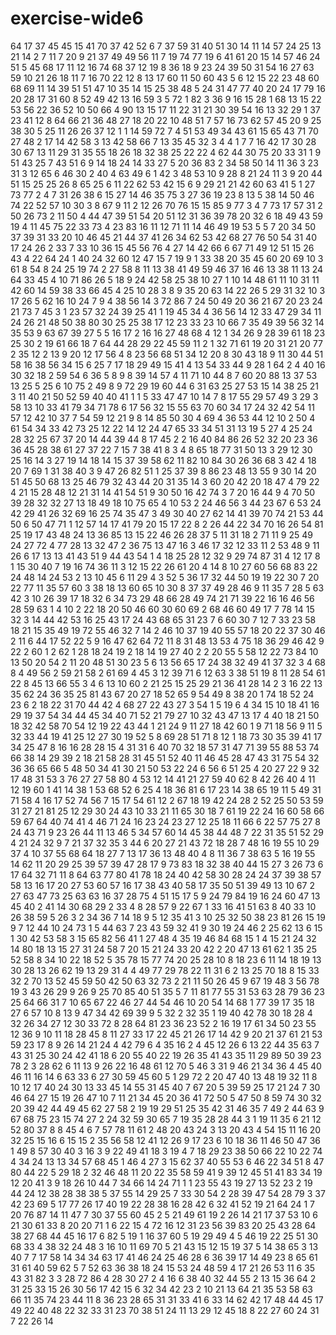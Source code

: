 # exercise-wide6
64
17
37
45
45
15
41
70
37
42
52
6
7
37
59
31
40
51
30
14
11
14
57
24
25
13
21
14
2
7
11
7
20
9
21
37
49
49
56
11
7
19
74
77
19
6
41
61
20
15
14
57
46
24
51
5
45
68
17
11
12
16
74
68
37
12
19
8
36
18
9
23
24
39
50
31
54
16
27
63
59
10
21
26
18
11
7
16
70
22
12
8
13
17
60
11
50
60
43
5
6
12
15
22
23
48
60
68
69
11
14
39
51
51
47
10
35
14
15
25
38
48
5
24
31
47
77
40
20
24
17
79
16
20
28
17
31
60
8
52
49
42
13
16
59
3
5
72
1
82
3
36
9
16
15
28
1
68
13
15
22
53
56
22
36
52
10
50
66
4
90
13
15
17
11
22
31
21
30
39
54
16
13
32
29
1
37
23
41
12
8
64
66
21
36
48
27
18
20
22
10
48
51
7
57
16
73
62
57
45
20
9
25
38
30
5
25
11
26
26
37
12
1
1
14
59
72
7
4
51
53
49
34
43
61
15
65
43
71
70
27
48
2
17
14
42
58
3
13
42
58
66
7
13
35
45
32
3
4
4
1
7
7
16
42
17
30
28
30
67
13
11
29
31
35
55
18
26
18
32
38
25
22
22
4
62
44
30
75
20
33
31
1
9
51
43
25
7
43
51
6
9
14
18
24
14
33
27
5
20
36
83
2
34
58
50
14
11
36
3
23
31
3
12
65
6
46
30
2
40
4
63
49
6
1
42
3
48
53
10
9
28
8
21
24
11
3
9
20
44
51
15
25
25
26
8
65
25
6
11
22
62
53
42
15
6
9
29
21
21
42
60
63
41
5
1
27
73
77
2
4
7
31
26
38
6
15
27
14
46
35
75
3
27
36
19
23
8
13
5
38
14
50
46
74
22
52
57
10
30
3
8
67
9
11
2
12
26
70
76
15
15
85
9
77
3
4
7
73
17
57
31
2
50
26
73
2
11
50
4
44
47
39
51
54
20
51
12
31
36
39
78
20
32
6
18
49
43
59
19
4
11
45
75
22
33
73
4
23
83
16
11
12
71
11
14
46
49
19
53
5
5
7
20
34
50
37
39
31
33
20
10
46
45
21
44
37
41
26
34
62
53
42
68
27
76
50
54
31
40
17
24
26
2
33
7
33
10
36
15
45
56
76
4
27
14
42
66
6
67
71
49
12
51
15
26
43
4
22
64
24
1
40
24
32
60
12
47
15
7
19
9
1
33
38
20
35
45
60
20
69
10
3
61
8
54
8
24
25
19
74
2
27
58
8
11
13
38
41
49
59
46
37
16
46
13
38
11
13
24
64
33
45
4
10
71
86
26
5
18
9
24
42
58
25
38
10
27
1
10
14
48
61
11
10
31
11
42
60
14
59
38
33
66
45
4
25
10
28
3
8
9
35
20
63
14
22
26
5
29
31
32
10
3
17
26
5
62
16
10
24
7
9
4
38
56
14
3
72
86
7
24
50
49
20
36
21
67
20
23
24
21
73
7
45
3
1
23
57
32
24
39
25
41
1
19
45
34
4
36
56
14
12
33
47
29
34
11
24
26
21
48
50
38
80
30
25
25
38
17
12
23
33
23
10
66
7
35
49
39
56
32
14
35
53
9
63
67
39
27
5
5
16
17
2
16
16
27
48
68
4
12
1
34
26
9
28
39
61
18
23
25
30
2
19
61
66
18
7
64
44
28
29
22
45
59
11
2
1
32
71
61
19
20
31
21
20
77
2
35
12
2
13
9
20
12
17
56
4
8
23
56
68
51
34
12
20
8
30
43
18
9
11
30
44
51
58
16
38
56
34
15
6
25
7
17
18
29
49
15
41
4
13
54
33
44
9
28
1
64
2
4
40
16
30
32
18
2
59
54
6
36
5
8
9
8
39
14
57
4
11
71
10
44
8
7
60
20
88
13
37
53
13
25
5
25
6
10
75
2
49
8
9
72
29
19
60
44
6
31
63
25
27
53
15
14
38
25
21
3
11
40
21
50
52
59
40
40
41
1
1
5
33
47
47
10
14
7
8
17
55
29
57
49
3
29
3
58
13
10
33
41
79
34
71
78
6
17
56
32
15
55
63
70
60
34
17
24
32
42
54
11
57
12
42
10
37
7
54
59
12
21
9
8
14
85
50
30
4
69
4
36
53
44
12
10
2
50
4
61
54
34
33
42
73
25
12
22
14
12
24
47
65
33
34
51
31
13
19
5
27
4
25
24
28
32
25
67
37
20
14
44
39
44
8
17
45
2
2
16
40
84
86
26
52
32
20
23
36
36
45
28
38
61
27
37
22
7
15
7
38
41
8
3
4
8
65
18
77
31
50
13
3
29
12
30
25
16
14
3
27
19
14
18
14
15
37
39
58
62
11
82
10
84
30
26
36
68
3
42
4
18
20
7
69
1
31
38
40
3
9
47
26
82
51
1
25
37
39
8
86
23
48
13
55
9
30
14
20
51
45
50
68
13
25
46
79
32
43
44
20
31
35
14
3
60
20
42
20
18
47
4
79
22
4
21
15
28
48
12
21
31
14
41
54
51
9
30
50
16
42
74
3
7
20
16
44
9
4
70
50
39
28
32
32
27
13
18
49
18
10
75
65
4
10
53
2
24
46
56
3
44
23
67
6
53
24
42
29
41
26
32
69
16
25
74
35
47
3
49
30
40
27
62
14
41
39
70
74
21
53
44
50
6
50
47
71
1
12
57
14
17
41
79
20
15
17
22
8
2
26
44
22
34
70
16
26
54
81
25
19
17
43
48
24
13
36
85
13
15
22
46
26
28
37
5
11
31
18
2
71
11
9
25
49
24
27
72
4
77
28
13
32
47
2
36
75
13
47
16
3
46
17
32
12
33
11
2
53
48
9
11
26
6
17
13
13
41
43
51
9
44
43
54
1
4
18
25
28
12
32
9
29
74
87
31
4
12
17
8
1
15
30
40
7
19
16
74
36
11
3
12
15
22
26
61
20
4
14
8
10
27
60
56
68
83
22
24
48
14
24
53
2
13
10
45
6
11
29
4
3
52
5
36
17
32
44
50
19
19
22
30
7
20
22
77
11
35
57
60
3
38
18
13
60
65
10
30
8
37
37
49
28
46
9
11
35
7
28
5
63
42
3
10
26
39
17
18
32
6
34
73
29
48
66
28
49
74
21
71
39
22
16
16
46
56
28
59
63
1
4
10
2
22
18
20
50
46
60
30
60
69
2
68
46
60
49
17
7
78
14
15
32
3
14
44
42
53
16
25
43
17
24
43
68
65
31
23
7
6
60
30
7
12
7
33
23
58
18
21
15
35
49
19
72
55
46
32
7
14
2
46
10
37
19
40
55
57
18
20
22
37
30
46
2
11
6
44
17
52
22
5
9
16
47
62
64
72
11
8
31
48
13
53
4
75
18
36
29
46
42
9
22
2
60
1
2
62
1
28
18
24
19
2
18
14
19
27
40
2
2
20
55
5
58
12
22
73
84
10
13
50
20
54
2
11
20
48
51
30
23
5
6
13
56
65
17
24
38
32
49
41
37
32
3
4
68
8
4
49
56
2
59
21
58
2
61
69
4
45
3
12
39
71
6
12
63
3
38
51
19
8
11
28
54
61
22
8
45
13
66
55
3
4
6
13
10
60
2
21
25
15
25
29
21
36
41
28
14
2
3
16
22
13
35
62
24
36
35
25
81
43
67
20
27
18
52
65
9
54
49
8
38
20
1
74
18
52
24
23
6
2
18
22
31
70
44
42
4
68
27
22
43
27
3
54
1
5
19
6
4
34
15
10
18
41
16
29
19
37
54
34
44
45
34
40
71
52
21
79
27
10
32
43
47
13
17
4
40
18
21
50
18
32
42
58
70
54
12
19
22
43
44
1
21
24
9
11
27
18
42
60
1
9
71
18
56
9
11
5
32
33
44
19
41
25
12
27
30
19
52
5
8
69
28
51
71
8
12
1
18
73
30
35
39
41
17
34
25
47
8
16
16
28
28
15
4
31
31
6
40
70
32
18
57
31
47
71
39
55
88
53
74
66
38
14
29
39
2
18
21
58
28
31
45
51
52
40
11
46
45
28
47
43
31
75
54
32
36
36
65
66
5
48
50
34
41
30
21
50
53
22
24
6
56
6
51
25
4
20
27
22
9
32
17
48
31
53
3
76
27
27
58
80
4
53
12
14
41
21
27
59
40
62
8
42
26
40
4
11
12
19
60
1
41
14
38
1
53
68
52
6
25
4
18
36
81
6
17
23
14
38
65
19
11
5
49
31
71
58
4
16
17
52
74
56
7
15
17
54
61
12
2
67
18
19
42
24
28
2
52
25
50
53
59
31
27
21
81
25
12
29
30
24
43
10
33
21
11
65
30
18
7
61
19
22
24
16
60
58
66
59
67
64
40
74
41
4
46
71
24
16
23
24
23
27
12
25
18
11
66
6
22
57
75
27
8
24
43
71
9
23
26
44
11
13
46
5
34
57
60
14
45
38
44
48
7
22
31
35
51
52
29
4
21
24
32
9
7
21
37
32
35
3
44
6
20
27
21
43
72
18
28
7
48
16
19
55
10
29
37
4
10
37
55
68
64
18
27
7
13
17
36
13
48
40
4
8
11
36
7
38
63
5
16
19
55
14
62
11
20
29
25
39
57
39
47
28
17
9
73
83
18
32
38
40
44
15
27
3
26
73
6
17
64
32
71
11
8
64
63
77
80
41
78
18
24
40
42
58
30
28
24
24
37
39
38
57
58
13
16
17
20
27
53
60
57
16
17
38
43
40
58
17
35
50
51
39
49
13
10
67
2
27
63
47
73
25
63
63
16
37
28
75
4
51
15
17
5
9
24
79
84
19
16
24
60
47
13
45
40
2
41
14
30
68
29
2
33
4
8
28
57
9
22
67
1
33
16
41
51
63
8
40
33
10
26
38
59
5
26
3
2
34
36
7
14
18
9
5
12
35
41
3
10
25
32
50
38
23
81
26
15
19
9
7
12
44
10
24
73
1
5
44
63
7
23
43
59
32
41
9
30
19
24
46
2
25
62
13
6
15
1
30
42
53
58
3
15
65
82
56
41
1
27
48
4
35
19
46
84
68
15
1
4
15
21
24
32
14
80
18
13
15
27
31
24
58
7
20
15
21
24
33
20
42
2
20
47
13
61
62
1
35
25
52
58
8
34
10
22
18
52
5
35
78
15
77
74
20
25
28
10
8
18
23
6
11
14
18
19
13
30
28
13
26
62
19
13
29
31
4
4
49
77
29
78
22
11
31
6
2
13
25
70
18
8
15
33
32
2
70
13
52
45
59
50
42
50
63
32
73
2
21
11
50
26
45
9
67
19
48
3
56
78
19
3
43
26
29
9
26
9
25
70
85
40
51
35
5
7
11
81
77
55
31
53
63
28
79
36
23
25
64
66
31
7
10
65
67
22
46
27
44
54
46
10
20
54
14
68
1
77
39
17
35
18
27
6
57
10
8
13
9
47
34
42
69
39
9
5
32
2
32
35
1
19
40
42
78
30
18
28
4
32
26
34
27
12
30
33
72
8
28
64
81
23
36
23
52
2
16
19
17
61
34
50
23
55
12
36
9
10
11
18
28
45
8
11
27
33
17
22
45
21
26
17
14
42
9
20
21
37
61
21
53
59
23
17
8
9
26
14
21
24
4
42
79
6
4
35
16
2
4
45
12
26
6
13
22
44
35
63
7
43
31
25
30
24
42
41
18
6
20
55
40
22
19
26
35
41
43
35
11
29
89
50
39
23
78
2
3
28
62
6
11
13
9
26
22
16
48
61
12
70
5
46
3
31
9
46
21
34
36
4
45
40
46
11
16
14
6
63
33
6
27
30
59
45
60
5
1
29
72
2
20
47
40
13
48
19
32
11
8
10
12
17
40
24
30
13
33
45
14
55
31
45
40
7
67
20
5
39
59
25
17
21
24
7
30
46
64
27
15
19
26
47
10
7
11
21
34
45
20
36
41
72
50
5
47
50
8
59
74
30
32
20
39
42
44
49
45
62
27
58
2
19
19
29
51
25
35
42
31
46
35
7
49
2
44
63
9
67
68
75
23
15
74
27
2
24
32
59
30
65
7
19
35
28
28
44
3
1
19
11
35
6
21
12
52
80
37
8
8
45
4
6
7
57
78
11
61
2
48
20
43
24
3
13
20
43
4
54
15
11
16
20
32
25
15
16
6
15
15
2
35
56
58
12
41
12
26
9
17
23
6
10
18
36
11
46
50
47
36
1
49
8
57
30
40
3
16
3
9
22
49
41
18
3
19
4
7
18
29
23
38
50
66
22
10
22
74
4
34
24
13
13
34
57
68
45
1
46
4
27
3
15
62
37
40
55
53
6
46
22
34
51
8
47
80
44
22
5
29
18
2
32
46
48
11
20
22
35
58
59
41
9
39
12
45
51
41
83
34
19
12
20
41
3
9
18
26
10
44
7
34
66
14
24
71
1
1
23
55
43
19
27
13
52
23
2
19
44
24
12
38
28
38
38
5
37
55
14
29
25
7
33
30
54
2
28
39
47
54
28
79
3
37
42
23
69
5
17
77
26
17
40
19
22
28
38
16
28
42
6
32
41
52
19
21
64
24
1
7
20
76
87
14
11
47
7
30
37
55
60
45
2
5
21
49
61
19
2
26
14
21
17
37
53
10
6
21
30
61
33
8
20
20
71
1
6
22
15
4
72
16
12
31
23
56
39
83
20
25
43
28
64
38
27
68
44
45
16
17
6
82
5
19
1
16
37
60
5
19
29
49
4
5
46
19
22
25
51
30
68
33
4
38
32
24
48
3
16
10
11
69
70
5
21
43
15
12
15
19
37
5
14
38
65
3
13
40
7
7
17
58
14
34
34
63
17
41
46
24
25
46
28
6
36
39
17
14
49
23
8
65
61
31
61
40
59
62
5
7
52
63
36
38
18
24
15
53
24
48
59
4
17
21
26
53
11
6
35
43
31
82
3
3
28
72
86
4
28
30
27
2
4
16
6
38
40
32
44
55
2
13
15
36
64
2
31
25
33
15
26
30
56
17
42
15
6
32
34
42
23
2
10
21
13
64
21
35
53
58
63
66
11
35
74
23
44
11
8
36
23
28
65
31
31
33
41
6
33
14
62
42
17
48
44
45
17
49
22
40
48
22
32
33
31
23
70
38
51
24
11
13
29
12
45
18
8
22
27
60
24
31
7
22
26
14
